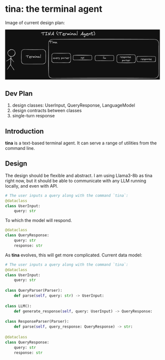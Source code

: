 # tina: the terminal agent

Image of current design plan:

![tina](./design_01.png)

## Dev Plan 
1. design classes: UserInput, QueryResponse, LanguageModel
2. design contracts between classes
3. single-turn response


## Introduction
**tina** is a text-based terminal agent. It can serve a range of utilities from the command line.

## Design
The design should be flexible and abstract. I am using Llama3-8b as tina right now, but it should be able to communicate with any LLM running locally, and even with API.

```py
# The user inputs a query along with the command `tina`:
@dataclass
class UserInput:
    query: str

```
To which the model will respond.
```py
@dataclass
class QueryResponse:
    query: str
    response: str   
```

As **tina** evolves, this will get more complicated. Current data model:

```py
# The user inputs a query along with the command `tina`:
@dataclass
class UserInput:
    query: str

class QueryParser(Parser):
    def parse(self, query: str) -> UserInput:

class LLM():
    def generate_response(self, query: UserInput) -> QueryResponse:

class ResponseParser(Parser):
    def parse(self, query_response: QueryResponse) -> str:

@dataclass
class QueryResponse:
    query: str
    response: str   
```
